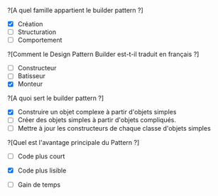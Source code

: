 ?[A quel famille appartient le builder pattern ?]
-[x] Création
-[ ] Structuration
-[ ] Comportement

?[Comment le Design Pattern Builder est-t-il traduit en français ?]
-[ ] Constructeur
-[ ] Batisseur
-[x] Monteur

?[A quoi sert le builder pattern ?]
-[x] Construire un objet complexe à partir d'objets simples
-[ ] Créer des objets simples à partir d'objets compliqués.
-[ ] Mettre à jour les constructeurs de chaque classe d'objets simples

?[Quel est l'avantage principale du Pattern ?]
-[ ] Code plus court 
-[x] Code plus lisible
-[ ] Gain de temps

